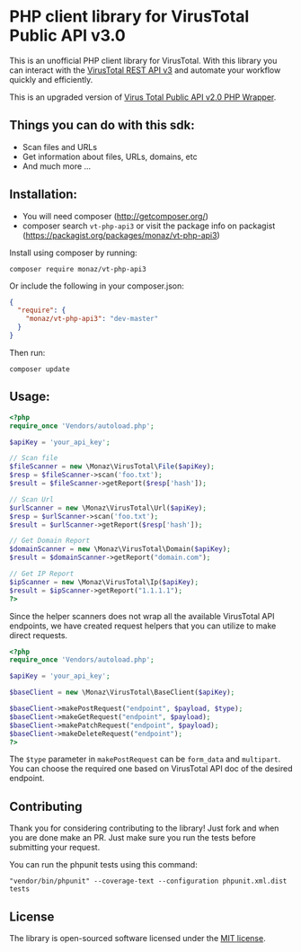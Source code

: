 # PHP client library for VirusTotal Public API v3.0

This is an unofficial PHP client library for VirusTotal. With this library you can interact with the [VirusTotal REST API v3](https://developers.virustotal.com/v3.0/reference) and automate your workflow quickly and efficiently.

This is an upgraded version of [Virus Total Public API v2.0 PHP Wrapper](https://github.com/jayzeng/virustotal_apiwrapper).

## Things you can do with this sdk:
* Scan files and URLs
* Get information about files, URLs, domains, etc
* And much more ...

## Installation:
- You will need composer (http://getcomposer.org/)
- composer search `vt-php-api3` or visit the package info on packagist (https://packagist.org/packages/monaz/vt-php-api3)

Install using composer by running:
```
composer require monaz/vt-php-api3
```

Or include the following in your composer.json:
```json
{
  "require": {
    "monaz/vt-php-api3": "dev-master"
  }
}
```
Then run:
```
composer update
```

## Usage:
```php
<?php
require_once 'Vendors/autoload.php';

$apiKey = 'your_api_key';

// Scan file
$fileScanner = new \Monaz\VirusTotal\File($apiKey);
$resp = $fileScanner->scan('foo.txt');
$result = $fileScanner->getReport($resp['hash']);

// Scan Url
$urlScanner = new \Monaz\VirusTotal\Url($apiKey);
$resp = $urlScanner->scan('foo.txt');
$result = $urlScanner->getReport($resp['hash']);

// Get Domain Report
$domainScanner = new \Monaz\VirusTotal\Domain($apiKey);
$result = $domainScanner->getReport("domain.com");

// Get IP Report
$ipScanner = new \Monaz\VirusTotal\Ip($apiKey);
$result = $ipScanner->getReport("1.1.1.1");
?>
```

Since the helper scanners does not wrap all the available VirusTotal API endpoints, we have created request helpers that you can utilize to make direct requests.
```php
<?php
require_once 'Vendors/autoload.php';

$apiKey = 'your_api_key';

$baseClient = new \Monaz\VirusTotal\BaseClient($apiKey);

$baseClient->makePostRequest("endpoint", $payload, $type);
$baseClient->makeGetRequest("endpoint", $payload);
$baseClient->makePatchRequest("endpoint", $payload);
$baseClient->makeDeleteRequest("endpoint");
?>
```
The `$type` parameter in `makePostRequest` can be `form_data` and `multipart`. You can choose the required one based on VirusTotal API doc of the desired endpoint.


## Contributing
Thank you for considering contributing to the library! Just fork and when you are done make an PR. Just make sure you run the tests before submitting your request.

You can run the phpunit tests using this command:
```
"vendor/bin/phpunit" --coverage-text --configuration phpunit.xml.dist tests
```

## License
The library is open-sourced software licensed under the [MIT license](LICENSE.md).

